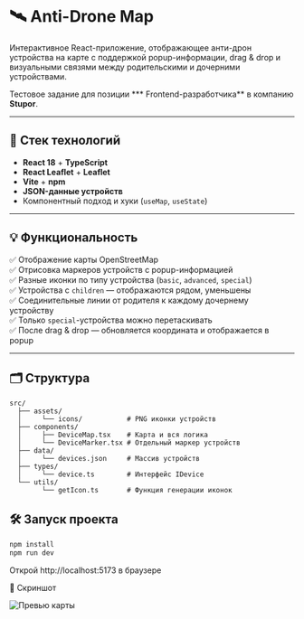 # 🛰️ Anti-Drone Map

Интерактивное React-приложение, отображающее анти-дрон устройства на карте с поддержкой popup-информации, drag & drop и визуальными связями между родительскими и дочерними устройствами.

Тестовое задание для позиции *** Frontend-разработчика** в компанию **Stupor**.

---

## 🚀 Стек технологий

- **React 18** + **TypeScript**
- **React Leaflet** + **Leaflet**
- **Vite** + **npm**
- **JSON-данные устройств**
- Компонентный подход и хуки (`useMap`, `useState`)

---

## 💡 Функциональность

✅ Отображение карты OpenStreetMap  
✅ Отрисовка маркеров устройств с popup-информацией  
✅ Разные иконки по типу устройства (`basic`, `advanced`, `special`)  
✅ Устройства с `children` — отображаются рядом, уменьшены  
✅ Соединительные линии от родителя к каждому дочернему устройству  
✅ Только `special`-устройства можно перетаскивать  
✅ После drag & drop — обновляется координата и отображается в popup

---

## 🗂 Структура

```plaintext
src/
  ├── assets/
  │     └── icons/           # PNG иконки устройств
  ├── components/
  │     ├── DeviceMap.tsx    # Карта и вся логика
  │     └── DeviceMarker.tsx # Отдельный маркер устройств
  ├── data/
  │     └── devices.json     # Массив устройств
  ├── types/
  │     └── device.ts        # Интерфейс IDevice
  └── utils/
        └── getIcon.ts       # Функция генерации иконок
```

## 🛠️ Запуск проекта

```bash
npm install
npm run dev
```

Открой http://localhost:5173 в браузере

📸 Скриншот

![Превью карты](./public/screenshot.png)